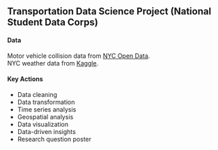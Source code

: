 ## Transportation Data Science Project (National Student Data Corps)

#### Data

Motor vehicle collision data from [NYC Open Data](https://data.cityofnewyork.us/Public-Safety/Motor-Vehicle-Collisions-Crashes/h9gi-nx95 ).<br>
NYC weather data from [Kaggle](https://www.kaggle.com/datasets/aadimator/nyc-weather-2016-to-2022?select=NYC_Weather_2016_2022.csv).

#### Key Actions

- Data cleaning
- Data transformation
- Time series analysis
- Geospatial analysis
- Data visualization
- Data-driven insights
- Research question poster
